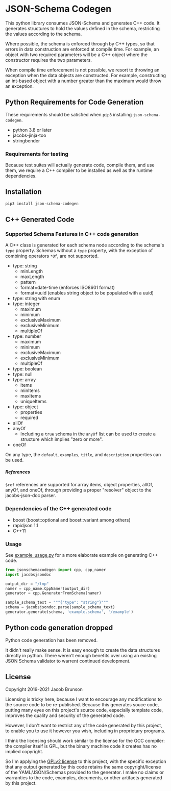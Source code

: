 # JSON-Schema Codegen

This python library consumes JSON-Schema and generates C++ code.  It generates structures to hold the values defined in the schema, restricting the values according to the schema. 

Where possible, the schema is enforced through by C++ types, so that errors in data construction are enforced at compile time.  For example, an object with two required parameters will be a C++ object where the constructor requires the two parameters.

When compile time enforcement is not possible, we resort to throwing an exception when the data objects are constructed.  For example, constructing an int-based object with a number greater than the maximum would throw an exception.

## Python Requirements for Code Generation

These requirements should be satisfied when `pip3` installing `json-schema-codegen`.

* python 3.8 or later
* jacobs-jinja-too
* stringbender

### Requirements for testing

Because test suites will actually generate code, compile them, and use them, we require a C++ compiler to be installed as well as the runtime dependencies.

## Installation

```sh
pip3 install json-schema-codegen
```

## C++ Generated Code

### Supported Schema Features in C++ code generation

A C++ class is generated for each schema node according to the schema's `type` property.  Schemas without a `type` property, with the exception of combining operators `*Of`, are not supported.

* type: string
    * minLength
    * maxLength
    * pattern
    * format=date-time (enforces ISO8601 format)
    * format=uuid (enables string object to be populated with a uuid)
* type: string with enum
* type: integer
    * maximum
    * minimum
    * exclusiveMaximum
    * exclusiveMinimum
    * multipleOf
* type: number
    * maximum
    * minimum
    * exclusiveMaximum
    * exclusiveMinimum
    * multipleOf 
* type: boolean
* type: null
* type: array
    * items
    * minItems
    * maxItems
    * uniqueItems
* type: object
    * properties
    * required
* allOf
* anyOf
    * Including a `true` schema in the `anyOf` list can be used to create a structure which implies "zero or more".
* oneOf

On any type, the `default`, `examples`, `title`, and `description` properties can be used.

##### References

`$ref` references are supported for array items, object properties, allOf, anyOf, and oneOf, through providing a proper "resolver" object to the jacobs-json-doc parser.

### Dependencies of the C++ generated code

* boost (boost::optional and boost::variant among others)
* rapidjson 1.1
* C++11

### Usage
See [example_usage.py](./examples/example_usage.py) for a more elaborate example on generating C++ code.

```py
from jsonschemacodegen import cpp, cpp_namer
import jacobsjsondoc

output_dir = "/tmp"
namer = cpp_name.CppNamer(output_dir)
generator = cpp.GeneratorFromSchema(namer)

sample_schema_text = """{"type": "string"}"""
schema = jacobsjsondoc.parse(sample_schema_text)
generator.generate(schema, 'example.schema', '/example')
```

## Python code generation dropped

Python code generation has been removed.

It didn't really make sense. It is easy enough to create the data structures directly in python.  There weren't enough benefits over using an existing JSON Schema validator to warrent continued development.

## License

Copyright 2019-2021 Jacob Brunson

Licensing is tricky here, because I want to encourage any modifications to the source code to be re-published.  Because this generates souce code, putting many eyes on this project's source code, especially template code, improves the quality and security of the generated code.

However, I don't want to restrict any of the code generated by this project, to enable you to use it however you wish, including in proprietary programs.

I think the licensing should work similar to the license for the GCC compiler: the compiler itself is GPL, but the binary machine code it creates has no implied copyright.

So I'm applying the [GPLv2 license](./LICENSE) to this project, with the specific exception that any output generated by this code retains the same copyright/license of the YAML/JSON/Schemas provided to the generator.  I make no claims or warranties to the code, examples, documents, or other artifacts generated by this project.


